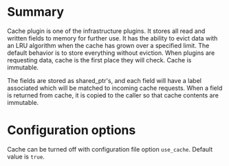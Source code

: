 # Summary

Cache plugin is one of the infrastructure plugins. It stores all read and written fields to memory for further use. It has the ability to evict data with an LRU algorithm when the cache has grown over a specified limit. The default behavior is to store everything without eviction. When plugins are requesting data, cache is the first place they will check. Cache is immutable.

The fields are stored as shared_ptr's, and each field will have a label associated which will be matched to incoming cache requests. When a field is returned from cache, it is copied to the caller so that cache contents are immutable.

# Configuration options

Cache can be turned off with configuration file option `use_cache`. Default value is `true`.
